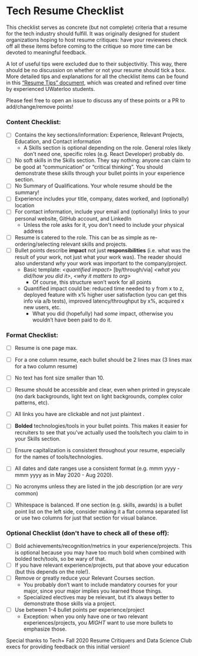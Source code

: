 # Tech Resume Checklist

This checklist serves as concrete (but not complete) criteria that a resume for the tech industry should fulfill. It was originally designed for student organizations hoping to host resume critiques: have your reviewees check off all these items before coming to the critique so more time can be devoted to meaningful feedback.

A lot of useful tips were excluded due to their subjectivitiy. This way, there should be no discussion on whether or not your resume should tick a box. More detailed tips and explanations for all the checklist items can be found in this [“Resume Tips” document](https://docs.google.com/document/d/1rIcPf0HxjhHT9nZPqRGgzvPDn1CoFBWDsfJ-jpbVQyw), which was created and refined over time by experienced UWaterloo students.

Please feel free to open an issue to discuss any of these points or a PR to add/change/remove points!

### Content Checklist:
- [ ] Contains the key sections/information: Experience, Relevant Projects, Education, and Contact information
    -  A Skills section is optional depending on the role. General roles likely don't need one, specific roles (e.g. React Developer) probably do.
- [ ] No soft skills in the Skills section. They say nothing: anyone can claim to be good at “communication” or “critical thinking”. You should demonstrate these skills through your bullet points in your experience section.
- [ ] No Summary of Qualifications. Your whole resume should be the summary!
- [ ] Experience includes your title, company, dates worked, and (optionally) location
- [ ] For contact information, include your email and (optionally) links to your personal website, GitHub account, and LinkedIn
    - Unless the role asks for it, you don't need to include your physical address
- [ ] Resume is catered to the role. This can be as simple as re-ordering/selecting relevant skills and projects.
- [ ] Bullet points describe **impact** not just **responsibilities** (i.e. what was the result of your work, not just what your work was). The reader should also understand _why_ your work was important to the company/project. 
    - Basic template: _\<quantified impact\>_ [by/through/via] _\<what you did/how you did it\>_, _\<why it matters to org\>_  
        - Of course, this structure won’t work for all points
    - Quantified impact could be: reduced time needed to y from x to z, deployed feature with x% higher user satisfaction (you can get this info via a/b tests), improved latency/throughput by x%, acquired x new users, etc. 
        - What you did (hopefully) had _some_ impact, otherwise you wouldn’t have been paid to do it. 


### Format Checklist:
- [ ] Resume is one page max.
- [ ] For a one column resume, each bullet should be 2 lines max (3 lines max for a two column resume)
- [ ] No text has font size smaller than 10.
- [ ] Resume should be accessible and clear, even when printed in greyscale (no dark backgrounds, light text on light backgrounds, complex color patterns, etc).
- [ ] All links you have are clickable and not just plaintext .
- [ ] **Bolded** technologies/tools in your bullet points. This makes it easier for recruiters to see that you've actually used the tools/tech you claim to in your Skills section.
- [ ] Ensure capitalization is consistent throughout your resume, especially for the names of tools/technologies.
- [ ] All dates and date ranges use a consistent format (e.g. mmm yyyy - mmm yyyy as in May 2020 - Aug 2020).
- [ ] No acronyms unless they are listed in the job description (or are _very_ common)
- [ ] Whitespace is balanced. If one section (e.g. skills, awards) is a bullet point list on the left side, consider making it a flat comma separated list or use two columns for just that section for visual balance.


### Optional Checklist (don't have to check all of these off):
- [ ] Bold achievements/recognition/metrics in your experience/projects. This is optional because you may have too much bold when combined with bolded tech/tools, so be wary of that.
- [ ] If you have relevant experience/projects, put that above your education (but this depends on the role!).
- [ ] Remove or greatly reduce your Relevant Courses section. 
    - You probably don’t want to include mandatory courses for your major, since your major implies you learned those things. 
    - Specialized electives may be relevant, but it’s always better to demonstrate those skills via a project.
- [ ] Use between 1-4 bullet points per experience/project
    - Exception: when you only have one or two relevant experiences/projects, you _MIGHT_ want to use more bullets to emphasize those.

Special thanks to Tech+ Fall 2020 Resume Critiquers and Data Science Club execs for providing feedback on this initial version!
